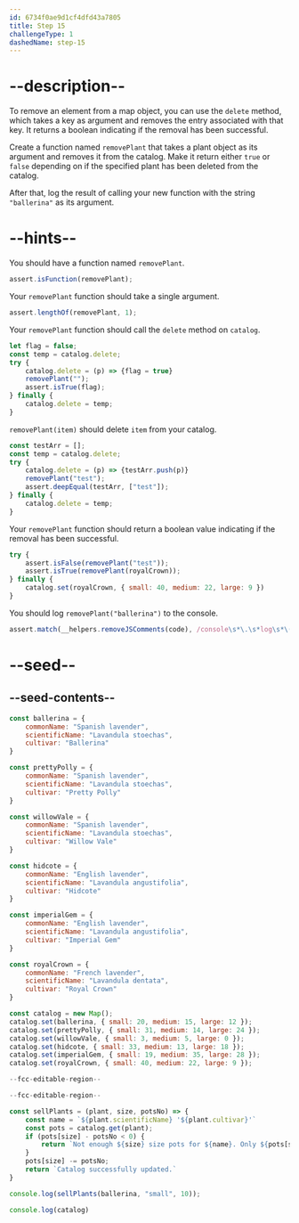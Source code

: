 ```yaml
---
id: 6734f0ae9d1cf4dfd43a7805
title: Step 15
challengeType: 1
dashedName: step-15
---
```


# --description--

To remove an element from a map object, you can use the `delete` method, which takes a key as argument and removes the entry associated with that key. It returns a boolean indicating if the removal has been successful.

Create a function named `removePlant` that takes a plant object as its argument and removes it from the catalog. Make it return either `true` or `false` depending on if the specified plant has been deleted from the catalog.

After that, log the result of calling your new function with the string `"ballerina"` as its argument.

# --hints--

You should have a function named `removePlant`.

```js
assert.isFunction(removePlant);
```

Your `removePlant` function should take a single argument.

```js
assert.lengthOf(removePlant, 1);
```

Your `removePlant` function should call the `delete` method on `catalog`.

```js
let flag = false;
const temp = catalog.delete;
try {
    catalog.delete = (p) => {flag = true}
    removePlant("");
    assert.isTrue(flag);
} finally {
    catalog.delete = temp;
}
```

`removePlant(item)` should delete `item` from your catalog.

```js
const testArr = [];
const temp = catalog.delete;
try {
    catalog.delete = (p) => {testArr.push(p)}
    removePlant("test");
    assert.deepEqual(testArr, ["test"]);
} finally {
    catalog.delete = temp;
}
```

Your `removePlant` function should return a boolean value indicating if the removal has been successful.

```js
try {
    assert.isFalse(removePlant("test"));
    assert.isTrue(removePlant(royalCrown));
} finally {
    catalog.set(royalCrown, { small: 40, medium: 22, large: 9 })
}
```

You should log `removePlant("ballerina")` to the console.

```js
assert.match(__helpers.removeJSComments(code), /console\s*\.\s*log\s*\(\s*removePlant\s*\(\s*("|')ballerina\1\s*\)\s*\)/);
```



# --seed--

## --seed-contents--

```js
const ballerina = {
    commonName: "Spanish lavender",
    scientificName: "Lavandula stoechas",
    cultivar: "Ballerina"
}

const prettyPolly = {
    commonName: "Spanish lavender",
    scientificName: "Lavandula stoechas",
    cultivar: "Pretty Polly"
}

const willowVale = {
    commonName: "Spanish lavender",
    scientificName: "Lavandula stoechas",
    cultivar: "Willow Vale"
}

const hidcote = {
    commonName: "English lavender",
    scientificName: "Lavandula angustifolia",
    cultivar: "Hidcote"
}

const imperialGem = {
    commonName: "English lavender",
    scientificName: "Lavandula angustifolia",
    cultivar: "Imperial Gem"
}

const royalCrown = {
    commonName: "French lavender",
    scientificName: "Lavandula dentata",
    cultivar: "Royal Crown"
}

const catalog = new Map();
catalog.set(ballerina, { small: 20, medium: 15, large: 12 });
catalog.set(prettyPolly, { small: 31, medium: 14, large: 24 });
catalog.set(willowVale, { small: 3, medium: 5, large: 0 });
catalog.set(hidcote, { small: 33, medium: 13, large: 18 });
catalog.set(imperialGem, { small: 19, medium: 35, large: 28 });
catalog.set(royalCrown, { small: 40, medium: 22, large: 9 });

--fcc-editable-region--

--fcc-editable-region--

const sellPlants = (plant, size, potsNo) => {
    const name = `${plant.scientificName} '${plant.cultivar}'`
    const pots = catalog.get(plant);
    if (pots[size] - potsNo < 0) {
        return `Not enough ${size} size pots for ${name}. Only ${pots[size]} left.`
    }
    pots[size] -= potsNo;
    return `Catalog successfully updated.`
}

console.log(sellPlants(ballerina, "small", 10));

console.log(catalog)
```
